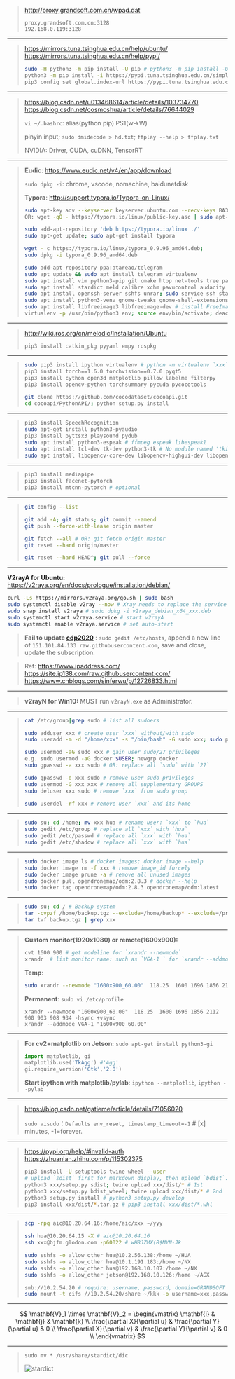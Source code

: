 >  http://proxy.grandsoft.com.cn/wpad.dat
>
>  ```
>  proxy.grandsoft.com.cn:3128
>  192.168.0.119:3128
>  ```

---

>  https://mirrors.tuna.tsinghua.edu.cn/help/ubuntu/
>  https://mirrors.tuna.tsinghua.edu.cn/help/pypi/
>
>  ```bash
>  sudo -H python3 -m pip install -U pip # python3 -m pip install -U pip
>  python3 -m pip install -i https://pypi.tuna.tsinghua.edu.cn/simple -U pip
>  pip3 config set global.index-url https://pypi.tuna.tsinghua.edu.cn/simple
>  ```

---

>https://blog.csdn.net/u013468614/article/details/103734770
>https://blog.csdn.net/cosmoshua/article/details/76644029
>
>`vi ~/.bashrc`: alias(python pip) PS1(w->W)
>
>pinyin input; `sudo dmidecode > hd.txt`; `ffplay --help > ffplay.txt`
>
>NVIDIA: Driver, CUDA, cuDNN, TensorRT

---


> **Eudic**: https://www.eudic.net/v4/en/app/download
>
> `sudo dpkg -i`: chrome, vscode, nomachine, baidunetdisk
>
> **Typora**: http://support.typora.io/Typora-on-Linux/
>
> ```bash
> sudo apt-key adv --keyserver keyserver.ubuntu.com --recv-keys BA300B7755AFCFAE
> OR: wget -qO - https://typora.io/linux/public-key.asc | sudo apt-key add -
> 
> sudo add-apt-repository 'deb https://typora.io/linux ./'
> sudo apt-get update; sudo apt-get install typora
> 
> wget - c https://typora.io/linux/typora_0.9.96_amd64.deb; 
> sudo dpkg -i typora_0.9.96_amd64.deb
> ```
>
> ```bash
> sudo add-apt-repository ppa:atareao/telegram
> sudo apt update && sudo apt install telegram virtualenv
> sudo apt install vim python3-pip git cmake htop net-tools tree pandoc
> sudo apt install stardict meld calibre xchm pavucontrol audacity kazam
> sudo apt install openssh-server sshfs unrar; sudo service ssh start
> sudo apt install python3-venv gnome-tweaks gnome-shell-extensions
> sudo apt install libfreeimage3 libfreeimage-dev # install FreeImage
> virtualenv -p /usr/bin/python3 env; source env/bin/activate; deactivate
> ```

---

> http://wiki.ros.org/cn/melodic/Installation/Ubuntu
>
> `pip3 install catkin_pkg pyyaml empy rospkg`

---


> ```bash
> sudo pip3 install ipython virtualenv # python -m virtualenv `xxx`
> pip3 install torch==1.6.0 torchvision==0.7.0 pyqt5
> pip3 install cython open3d matplotlib pillow labelme filterpy
> pip3 install opencv-python torchsummary pycuda pycocotools
> 
> git clone https://github.com/cocodataset/cocoapi.git
> cd cocoapi/PythonAPI/; python setup.py install
> ```

---

> ```bash
> pip3 install SpeechRecognition
> sudo apt-get install python3-pyaudio
> pip3 install pyttsx3 playsound pydub
> sudo apt install python3-espeak # ffmpeg espeak libespeak1
> sudo apt install tcl-dev tk-dev python3-tk # No module named 'tkinter'
> sudo apt install libopencv-core-dev libopencv-highgui-dev libopencv-calib3d-dev libopencv-features2d-dev libopencv-imgproc-dev libopencv-video-dev # install pre-compiled OpenCV libraries
> ```

---

> ```bash
> pip3 install mediapipe
> pip3 install facenet-pytorch
> pip3 install mtcnn-pytorch # optional
> ```

---

> ```bash
> git config --list
> 
> git add -A; git status; git commit --amend
> git push --force-with-lease origin master
> 
> git fetch --all # OR: git fetch origin master
> git reset --hard origin/master
> 
> git reset --hard HEAD^; git pull --force
> ```

---

**V2rayA for Ubuntu:** https://v2raya.org/en/docs/prologue/installation/debian/

```bash
curl -Ls https://mirrors.v2raya.org/go.sh | sudo bash
sudo systemctl disable v2ray --now # Xray needs to replace the service with xray
sudo snap install v2raya # sudo dpkg -i v2raya_debian_x64_xxx.deb
sudo systemctl start v2raya.service # start v2rayA
sudo systemctl enable v2raya.service # set auto-start
```

> **Fail to update [cdp2020](https://raw.githubusercontent.com/cdp2020/v2ray/master/README.md)** : `sudo gedit /etc/hosts`, append a new line of `151.101.84.133 raw.githubusercontent.com`, save and close, update the subscription.

> Ref: https://www.ipaddress.com/
> https://site.ip138.com/raw.githubusercontent.com/
> https://www.cnblogs.com/sinferwu/p/12726833.html

---

> **v2rayN for Win10:** MUST run `v2rayN.exe` as Administrator.

---

> ```bash
> cat /etc/group|grep sudo # list all sudoers
> 
> sudo adduser xxx # create user `xxx` without/with sudo
> sudo useradd -m -d "/home/xxx" -s "/bin/bash" -G sudo xxx; sudo passwd xxx
> 
> sudo usermod -aG sudo xxx # gain user sudo/27 privileges
> e.g. sudo usermod -aG docker $USER; newgrp docker
> sudo gpasswd -a xxx sudo # OR: replace all `sudo` with `27`
> 
> sudo gpasswd -d xxx sudo # remove user sudo privileges
> sudo usermod -G xxx xxx # remove all supplementary GROUPS
> sudo deluser xxx sudo # remove `xxx` from sudo group
> 
> sudo userdel -rf xxx # remove user `xxx` and its home
> ```

---

> ```bash
> sudo su; cd /home; mv xxx hua # rename user: `xxx` to `hua`
> sudo gedit /etc/group # replace all `xxx` with `hua`
> sudo gedit /etc/passwd # replace all `xxx` with `hua`
> sudo gedit /etc/shadow # replace all `xxx` with `hua`
> ```

---

> ```bash
> sudo docker image ls # docker images; docker image --help
> sudo docker image rm -f xxx # remove image_id forcely
> sudo docker image prune -a # remove all unused images
> sudo docker pull opendronemap/odm:2.8.3 # docker --help
> sudo docker tag opendronemap/odm:2.8.3 opendronemap/odm:latest
> ```

---

> ```bash
> sudo su; cd / # Backup system
> tar -cvpzf /home/backup.tgz --exclude=/home/backup* --exclude=/proc --exclude=/tmp --exclude=/lost+found --exclude=/media --exclude=/mnt --exclude=/run /
> tar tvf backup.tgz | grep xxx
> ```

---

> **Custom monitor(1920x1080) or remote(1600x900):**
>
> ```bash
> cvt 1600 900 # get modeline for `xrandr --newmode`
> xrandr  # list monitor name: such as `VGA-1 ` for `xrandr --addmode`
> ```
>
> **Temp**: 
>
> ```bash
> sudo xrandr --newmode "1600x900_60.00"  118.25  1600 1696 1856 2112  900 903 908 934 -hsync +vsync; sudo xrandr --addmode VGA-1 "1600x900_60.00"
> ```
>
> **Permanent**: `sudo vi /etc/profile`
>
> ```
> xrandr --newmode "1600x900_60.00"  118.25  1600 1696 1856 2112  900 903 908 934 -hsync +vsync
> xrandr --addmode VGA-1 "1600x900_60.00"
> ```

---

> **For cv2+matplotlib on Jetson:** `sudo apt-get install python3-gi`
>
> ```python
> import matplotlib, gi
> matplotlib.use('TkAgg') #'Agg'
> gi.require_version('Gtk','2.0')
> ```
>
> **Start ipython with matplotlib/pylab**: `ipython --matplotlib`, `ipython --pylab`

---

> https://blog.csdn.net/gatieme/article/details/71056020
>
> `sudo visudo`：`Defaults env_reset, timestamp_timeout=-1` # [x] minutes, -1=forever.

---

> https://pypi.org/help/#invalid-auth
> https://zhuanlan.zhihu.com/p/115302375
>
> ```bash
> pip3 install -U setuptools twine wheel --user
> # upload `sdist` first for markdown display, then upload `bdist`.
> python3 xxx/setup.py sdist; twine upload xxx/dist/* # 1st
> python3 xxx/setup.py bdist_wheel; twine upload xxx/dist/* # 2nd
> python3 setup.py install # python3 setup.py develop
> pip3 install xxx/dist/*.tar.gz # pip3 install xxx/dist/*.whl
> ```

---

> ```bash
> scp -rpq aic@10.20.64.16:/home/aic/xxx ~/yyy
> 
> ssh hua@10.20.64.15 -X # aic@10.20.64.16
> ssh xxx@bjfm.glodon.com -p60022 # wH8JZMX(R$MYN-Jk
> 
> sudo sshfs -o allow_other hua@10.2.56.138:/home ~/HUA
> sudo sshfs -o allow_other hua@10.1.191.183:/home ~/NX
> sudo sshfs -o allow_other hua@192.168.10.107:/home ~/NX
> sudo sshfs -o allow_other jetson@192.168.10.126:/home ~/AGX
> 
> smb://10.2.54.20 # require: username, password, domain=GRANDSOFT
> sudo mount -t cifs //10.2.54.20/share ~/kkk -o username=xxx,password=xxx,domain=GRANDSOFT
> ```

---


$$
\mathbf{V}_1 \times \mathbf{V}_2 =  \begin{vmatrix} 
\mathbf{i} & \mathbf{j} & \mathbf{k} \\
\frac{\partial X}{\partial u} &  \frac{\partial Y}{\partial u} & 0 \\
\frac{\partial X}{\partial v} &  \frac{\partial Y}{\partial v} & 0 \\
\end{vmatrix}
$$

---

> `sudo mv * /usr/share/stardict/dic`
>
> ![stardict](./stardict.png)
